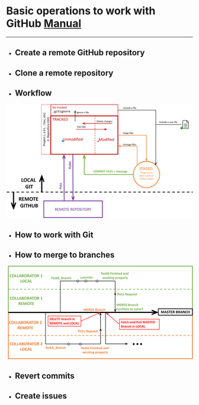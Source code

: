 
# Basic operations to work with GitHub [Manual](http://github.com/jahrWork/Visual-Studio-projects)
---

 *  ## Create a remote GitHub repository
 *  ## Clone a remote repository 
 *  ## Workflow
   
![](/figures/GHStates.png)


  * ## How to work with Git
  * ## How to merge to branches
   
 ![](/figures/WorkFlowGit.png)
 
  * ## Revert commits 
  * ## Create issues
 
